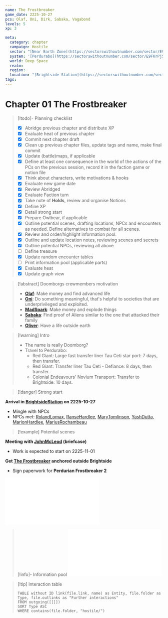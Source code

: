 ```yaml
---
name: The Frostbreaker
game_date: 2225-10-27
pcs: Olaf, Oni, Dirk, Sabaka, Vagabond
levels: 5
xp: 3

meta:
  category: chapter
  campaign: Hostile
  sector: "[Near Earth Zone](https://sectorswithoutnumber.com/sector/E9FKrPjS8tsRmoryYMpe)"
  system: '[Perdurabo](https://sectorswithoutnumber.com/sector/E9FKrPjS8tsRmoryYMpe/system/PWrHAjd6P64k61Ga1PfQ)'
  world: Deep Space
  realm: 
  region: 
  location: "[Brightside Station](https://sectorswithoutnumber.com/sector/E9FKrPjS8tsRmoryYMpe/spaceStation/8LCcs3wrwRYwyUx5P0OL)"
tags: 
---
```

# Chapter 01 The Frostbreaker

> [!todo]- Planning checklist
> - [x] Abridge previous chapter and distribute XP
> - [x] Evaluate heat of previous chapter
> - [x] Commit next chapter draft
> - [x] Clean up previous chapter files, update tags and name, make final commit
> - [x] Update (battle)maps, if applicable
> - [x] Define at least one consequence in the world of the actions of the PCs on the previous session, record it in the faction game or notion file
> - [x] Think about characters, write motivations & hooks
> - [x] Evaluate new game date
> - [x] Review Abridged
> - [x] Evaluate Faction turn
> - [x] Take note of **Holds**, review and organise Notions
> - [x] Define XP
> - [x] Detail strong start
> - [x] Prepare Owlbear, if applicable
> - [x] Outline potential scenes, drafting locations, NPCs and encounters as needed. Define alternatives to combat for all scenes.
> - [x] Review and order/highlight information pool.
> - [x] Outline and update location notes, reviewing scenes and secrets
> - [x] Outline potential NPCs, reviewing all above
> - [ ] Define treasure
> - [x] Update random encounter tables
> - [ ] Print information pool (applicable parts)
> - [x] Evaluate heat
> - [x] Update graph view

> [!abstract] Doomborgs crewmembers motivation
> - [**Olaf**](../pcs/Olaf.md): Make money and find advanced life
> - [**Oni**](../pcs/Oni.md): Do something meaningful, that's helpful to societies that are underprivileged and exploited.
> - [**MadSpark**](../pcs/MadSpark.md): Make money and explode things
> - [**Sabaka**](../pcs/Sabaka.md): Find proof of Aliens similar to the one that attacked their family
> - [**Oliver**](../pcs/Oliver.md): Have a life outside earth

> [!warning] Intro
> - The name is really Doomborg?
> - Travel to Perdurabo:
> 	- Red Giant: Large fast transfer liner Tau Ceti star port: 7 days, then transfer.
> 	- Red Giant: Transfer liner Tau Ceti - Defiance: 8 days, then transfer.
> 	- Colonial Endeavours' Novium Transport: Transfer to Brightside: 10 days.

> [!danger] Strong start

**Arrival in [BrightsideStation](../locations/BrightsideStation.md) on 2225-10-27**
- Mingle with NPCs
- NPCs met: [RolandLomax](../npcs/RolandLomax.md), [RanseHardlee](../npcs/RanseHardlee.md), [MaryTomlinson](../npcs/MaryTomlinson.md), [YashDutta](../npcs/YashDutta.md), [MarionHardlee](../npcs/MarionHardlee.md), [MariusRochambeau](../npcs/MariusRochambeau.md)

> [!example] Potential scenes

**Meeting with [JohnMcLeod](../npcs/JohnMcLeod.md) (briefcase)**
- Work is expected to start on 2225-11-01

**Get [The Frostbreaker](https://www.swnfreebooter.net/starshipDesigner/DOefjLYWNp812UH0Tqic) anchored outside Brightside**
- Sign paperwork for **Perdurian Frostbreaker 2**

![Frostbreaker](../objects/Frostbreaker.md)

> [!info]- Information pool
> ![_informationPool](../_informationPool.md)

> [!tip] Interaction table 
> 
> ```dataview
> TABLE without ID link(file.link, name) as Entity, file.folder as Type, file.outlinks as "Further interactions"
> FROM outgoing([[]]) 
> SORT Type ASC
> WHERE contains(file.folder, "hostile/")
> ```
